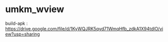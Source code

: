 # umkm_wview

build-apk :
https://drive.google.com/file/d/1KyWQJRK5qyd71WmqHfb_zdkA1X94tdlO/view?usp=sharing

